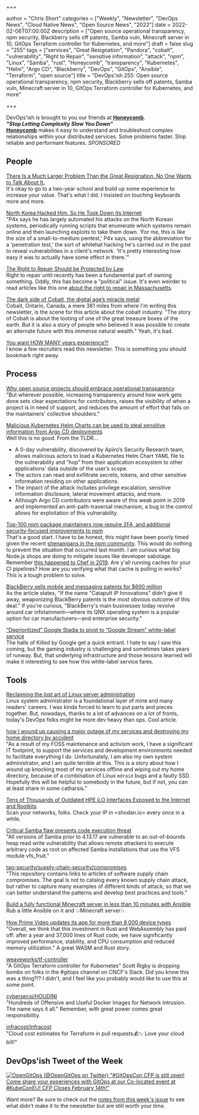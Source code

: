 +++

author = "Chris Short"
categories = ["Weekly", "Newsletter", "DevOps News", "Cloud Native News", "Open Source News", "2022"]
date = 2022-02-06T07:00:00Z
description = ["Open source operational transparency, npm security, Blackberry sells off patents, Samba vuln, Minecraft server in 10, GitOps Terraform controller for Kubernetes, and more"]
draft = false
slug = "255"
tags = ["services", "Great Resignation", "Pandora", "cobalt", "vulnerability", "Right to Repair", "sensitive information", "attack", "npm", "Linux", "Samba", "rust", "Honeycomb", "transparency", "Kubernetes", "Helm", "Argo CD", "Blackberry", "DevOps", "GitOps", "Ansible", "Terraform", "open source"] 
title = "DevOps'ish 255: Open source operational transparency, npm security, Blackberry sells off patents, Samba vuln, Minecraft server in 10, GitOps Terraform controller for Kubernetes, and more"

+++

DevOps'ish is brought to you our friends at [**Honeycomb**](https://ui.honeycomb.io/signup?&utm_source=devopsish&utm_medium=newsletter&utm_campaign=ad&utm_content=product-signup).  
***"Stop Letting Complexity Slow You Down"***  
[**Honeycomb**](https://ui.honeycomb.io/signup?&utm_source=devopsish&utm_medium=newsletter&utm_campaign=ad&utm_content=product-signup) makes it easy to understand and troubleshoot complex relationships within your distributed services. Solve problems faster. Ship reliable and performant features. *SPONSORED*

## People

[There Is a Much Larger Problem Than the Great Resignation. No One Wants to Talk About It.](https://themakingofamillionaire.com/there-is-a-much-larger-problem-than-the-great-resignation-no-one-wants-to-talk-about-it-3922cf8aefd2)  
It's okay to go to a two-year school and build up some experience to increase your value. That's what I did. I insisted on touching keyboards more and more.

[North Korea Hacked Him. So He Took Down Its Internet](https://www.wired.com/story/north-korea-hacker-internet-outage/)  
"P4x says he has largely automated his attacks on the North Korean systems, periodically running scripts that enumerate which systems remain online and then launching exploits to take them down. 'For me, this is like the size of a small-to-medium pentest,' P4x says, using the abbreviation for a 'penetration test,' the sort of whitehat hacking he's carried out in the past to reveal vulnerabilities in a client's network. 'It's pretty interesting how easy it was to actually have some effect in there.'"

[The Right to Repair Should be Protected by Law](https://www.scientificamerican.com/article/some-electronics-repairs-are-illegal-federal-law-could-change-that/)  
Right to repair until recently has been a fundamental part of owning something. Oddly, this has become a "political" issue. It's even weirder to read articles like this one [about the right to repair in Massachusetts](https://arstechnica.com/cars/2022/02/a-fight-over-the-right-to-repair-cars-turns-ugly/).

[The dark side of Cobalt, the digital age’s miracle metal](https://www.thestar.com/news/canada/2022/01/30/the-dark-side-of-cobalt-the-digital-ages-miracle-metal.html)  
Cobalt, Ontario, Canada, a mere 381 miles from where I'm writing this newsletter, is the scene for this article about the cobalt industry. "The story of Cobalt is about the looting of one of the great treasure boxes of the earth. But it is also a story of people who believed it was possible to create an alternate future with this immense natural wealth." Yeah, it's bad.

[You want HOW MANY years experience?!](https://howoldisit.glitch.me/)  
I know a few recruiters read this newsletter. This is something you should bookmark right away.

## Process

[Why open source projects should embrace operational transparency](https://leaddev.com/agile-other-ways-working/why-open-source-projects-should-embrace-operational-transparency)  
"But wherever possible, increasing transparency around how work gets done sets clear expectations for contributors, raises the visibility of when a project is in need of support, and reduces the amount of effort that falls on the maintainers' collective shoulders."

[Malicious Kubernetes Helm Charts can be used to steal sensitive information from Argo CD deployments](https://apiiro.com/blog/malicious-kubernetes-helm-charts-can-be-used-to-steal-sensitive-information-from-argo-cd-deployments/)  
Well this is no good. From the TLDR...

* A 0-day vulnerability, discovered by Apiiro’s Security Research team, allows malicious actors to load a Kubernetes Helm Chart YAML file to the vulnerability and “hop” from their application ecosystem to other applications’ data outside of the user’s scope.
* The actors can read and exfiltrate secrets, tokens, and other sensitive information residing on other applications.
* The impact of the attack includes privilege escalation, sensitive information disclosure, lateral movement attacks, and more.
* Although Argo CD contributors were aware of this weak point in 2019 and implemented an anti-path-traversal mechanism, a bug in the control allows for exploitation of this vulnerability.

[Top-100 npm package maintainers now require 2FA, and additional security-focused improvements to npm](https://github.blog/2022-02-01-top-100-npm-package-maintainers-require-2fa-additional-security/)  
That's a good start. I have to be honest, this might have been poorly timed given the recent [shenanigans in the npm community](https://www.yahoo.com/now/developer-sabotaged-own-open-source-185931413.html). This would do nothing to prevent the situation that occurred last month. I am curious what big Node.js shops are doing to mitigate issues like developer sabotage. Remember [this happened to Chef in 2019](https://chrisshort.net/seth-vargo-says-hell-noputs-chef-on-ice/). Are y'all running caches for your CI pipelines? How are you verifying what that cache is pulling in works? This is a tough problem to solve.

[BlackBerry sells mobile and messaging patents for $600 million](https://arstechnica.com/gadgets/2022/01/blackberry-sells-mobile-and-messaging-patents-for-600-million/)  
As the article states, "If the name "Catapult IP Innovations" didn't give it away, weaponizing BlackBerry patents is the most obvious outcome of this deal." If you're curious, "BlackBerry's main businesses today revolve around car infotainment—where its QNX operating system is a popular option for car manufacturers—and enterprise security."

[“Deprioritized” Google Stadia to pivot to “Google Stream” white-label service](https://arstechnica.com/gadgets/2022/02/deprioritized-google-stadia-to-pivot-to-google-stream-white-label-service/)  
The halls of Killed by Google get a quick entrant. I hate to say I saw this coming, but the gaming industry is challenging and sometimes takes years of runway. But, that underlying infrastructure and those lessons learned will make it interesting to see how this white-label service fares.

## Tools

[Reclaiming the lost art of Linux server administration](https://www.pietrorea.com/2022/01/28/reclaiming-the-lost-art-of-linux-server-administration)  
Linux system administrator is a foundational layer of mine and many readers' careers. I was kinda forced to learn to put parts and pieces together. But, nowadays, thanks to a lot of advances on a lot of fronts, today's DevOps folks might be more dev heavy than ops. Cool article.

[how I wound up causing a major outage of my services and destroying my home directory by accident](https://ariadne.space/2022/02/04/how-i-wound-up-causing-a-major-outage-of-my-services-and-destroying-my-home-directory-by-accident/)  
"As a result of my FOSS maintenance and activism work, I have a significant IT footprint, to support the services and development environments needed to facilitate everything I do. Unfortunately, I am also my own system administrator, and I am quite terrible at this. This is a story about how I wound up knocking most of my services offline and wiping out my home directory, because of a combination of Linux `mdraid` bugs and a faulty SSD. Hopefully this will be helpful to somebody in the future, but if not, you can at least share in some catharsis."

[Tens of Thousands of Outdated HPE iLO Interfaces Exposed to the Internet and Rootkits](https://www.servethehome.com/tens-of-thousands-of-outdated-hpe-ilo-interfaces-exposed-to-the-internet-and-rootkits/)  
Scan your networks, folks. Check your IP in <shodan.io> every once in a while.

[Critical Samba flaw presents code execution threat](https://portswigger.net/daily-swig/critical-samba-flaw-presents-code-execution-threat)  
"All versions of Samba prior to 4.13.17 are vulnerable to an out-of-bounds heap read write vulnerability that allows remote attackers to execute arbitrary code as root on affected Samba installations that use the VFS module vfs_fruit."

[tag-security/supply-chain-security/compromises](https://github.com/cncf/tag-security/tree/main/supply-chain-security/compromises)  
"This repository contains links to articles of software supply chain compromises. The goal is not to catalog every known supply chain attack, but rather to capture many examples of different kinds of attack, so that we can better understand the patterns and develop best practices and tools."

[Build a fully functional Minecraft server in less than 10 minutes with Ansible](https://minecraftadmin.linuxtek.ca/2022/01/30/build-a-fully-functional-minecraft-server-in-less-than-10-minutes-with-ansible/)  
Rub a little Ansible on it and 💥Minecraft server💥

[How Prime Video updates its app for more than 8,000 device types](https://www.amazon.science/blog/how-prime-video-updates-its-app-for-more-than-8-000-device-types)  
"Overall, we think that this investment in Rust and WebAssembly has paid off: after a year and 37,000 lines of Rust code, we have significantly improved performance, stability, and CPU consumption and reduced memory utilization." A great WASM and Rust story.

[weaveworks/tf-controller](https://github.com/weaveworks/tf-controller)  
"A GitOps Terraform controller for Kubernetes" Scott Rigby is dropping bombs on folks in the #gitops channel on CNCF's Slack. Did you know this was a thing?!? I didn't, and I feel like you probably would like to use this at some point.

[cybersecsi/HOUDINI](https://github.com/cybersecsi/HOUDINI)  
"Hundreds of Offensive and Useful Docker Images for Network Intrusion. The name says it all." Remember, with great power comes great responsibility.

[infracost/infracost](https://github.com/infracost/infracost)  
"Cloud cost estimates for Terraform in pull requests💰📉 Love your cloud bill!"

## DevOps'ish Tweet of the Week

[![OpenGitOps (@OpenGitOps on Twitter) "#GitOpsCon CFP is still open! Come share your experiences with GitOps at our Co-located event at #KubeConEU! CFP Closes February 14th!"](https://shortcdn.com/devopsish/255-devopsish-tweet-of-the-week.webp)](https://twitter.com/OpenGitOps/status/1488958489711943690)

Want more? Be sure to check out the [notes from this week's issue](https://github.com/chris-short/devopsish.com/blob/main/content/post/255/notes.md) to see what didn't make it to the newsletter but are still worth your time.
